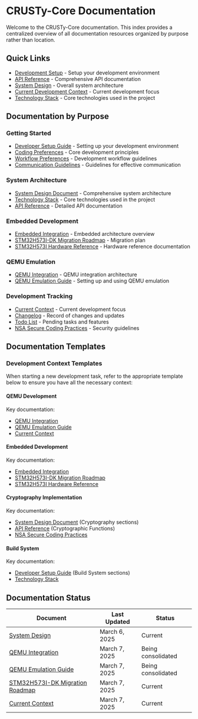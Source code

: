 # CRUSTy-Core Documentation

Welcome to the CRUSTy-Core documentation. This index provides a centralized overview of all documentation resources organized by purpose rather than location.

## Quick Links

- [Development Setup](Guides/DEVELOPER_SETUP.md) - Setup your development environment
- [API Reference](Guides/API_REFERENCE.md) - Comprehensive API documentation
- [System Design](Features/CRUSTY-Core_System_Design.md) - Overall system architecture
- [Current Development Context](Dev%20Progress/context-summary.md) - Current development focus
- [Technology Stack](Coding%20Guidelines/my-stack.md) - Core technologies used in the project

## Documentation by Purpose

### Getting Started

- [Developer Setup Guide](Guides/DEVELOPER_SETUP.md) - Setting up your development environment
- [Coding Preferences](Coding%20Guidelines/coding-preferences.md) - Core development principles
- [Workflow Preferences](Coding%20Guidelines/workflow-prefs.md) - Development workflow guidelines
- [Communication Guidelines](Coding%20Guidelines/communication.md) - Guidelines for effective communication

### System Architecture

- [System Design Document](Features/CRUSTY-Core_System_Design.md) - Comprehensive system architecture
- [Technology Stack](Coding%20Guidelines/my-stack.md) - Core technologies used in the project
- [API Reference](Guides/API_REFERENCE.md) - Detailed API documentation

### Embedded Development

- [Embedded Integration](Features/EMBEDDED_INTEGRATION.md) - Embedded architecture overview
- [STM32H573I-DK Migration Roadmap](Dev%20Progress/STM32H573I-DK_Migration_Roadmap.md) - Migration plan
- [STM32H573I Hardware Reference](STM32H573I.docx) - Hardware reference documentation

### QEMU Emulation

- [QEMU Integration](Features/QEMU_Integration.md) - QEMU integration architecture
- [QEMU Emulation Guide](Guides/QEMU_EMULATION.md) - Setting up and using QEMU emulation

### Development Tracking

- [Current Context](Dev%20Progress/context-summary.md) - Current development focus
- [Changelog](Dev%20Progress/changelog.md) - Record of changes and updates
- [Todo List](Dev%20Progress/todo.md) - Pending tasks and features
- [NSA Secure Coding Practices](Dev%20Progress/NSA_Secure_Coding_Practices.md) - Security guidelines

## Documentation Templates

### Development Context Templates

When starting a new development task, refer to the appropriate template below to ensure you have all the necessary context:

#### QEMU Development

Key documentation:

- [QEMU Integration](Features/QEMU_Integration.md)
- [QEMU Emulation Guide](Guides/QEMU_EMULATION.md)
- [Current Context](Dev%20Progress/context-summary.md)

#### Embedded Development

Key documentation:

- [Embedded Integration](Features/EMBEDDED_INTEGRATION.md)
- [STM32H573I-DK Migration Roadmap](Dev%20Progress/STM32H573I-DK_Migration_Roadmap.md)
- [STM32H573I Hardware Reference](STM32H573I.docx)

#### Cryptography Implementation

Key documentation:

- [System Design Document](Features/CRUSTY-Core_System_Design.md) (Cryptography sections)
- [API Reference](Guides/API_REFERENCE.md) (Cryptographic Functions)
- [NSA Secure Coding Practices](Dev%20Progress/NSA_Secure_Coding_Practices.md)

#### Build System

Key documentation:

- [Developer Setup Guide](Guides/DEVELOPER_SETUP.md) (Build System sections)
- [Technology Stack](Coding%20Guidelines/my-stack.md)

## Documentation Status

| Document                                                                             | Last Updated  | Status             |
| ------------------------------------------------------------------------------------ | ------------- | ------------------ |
| [System Design](Features/CRUSTY-Core_System_Design.md)                               | March 6, 2025 | Current            |
| [QEMU Integration](Features/QEMU_Integration.md)                                     | March 7, 2025 | Being consolidated |
| [QEMU Emulation Guide](Guides/QEMU_EMULATION.md)                                     | March 7, 2025 | Being consolidated |
| [STM32H573I-DK Migration Roadmap](Dev%20Progress/STM32H573I-DK_Migration_Roadmap.md) | March 7, 2025 | Current            |
| [Current Context](Dev%20Progress/context-summary.md)                                 | March 7, 2025 | Current            |
